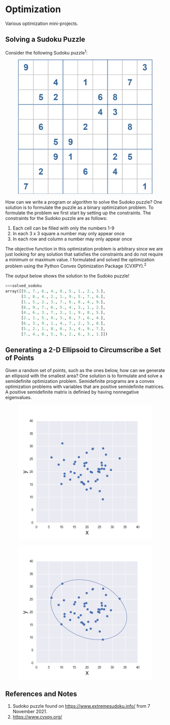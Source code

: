 # Optimization
Various optimization mini-projects.


## Solving a Sudoku Puzzle

Consider the following Sudoku puzzle<sup>1</sup>:

 <p align="center">
  </p>
<figure>
  <p align="center">
    <img src="https://github.com/bwalzer4/Optimization/blob/main/Visuals/Sudoku_1.png?raw=True" />
  </p>
</figure>

How can we write a program or algorithm to solve the Sudoko puzzle? One solution is to formulate the puzzle as a binary optimization problem. To formulate the problem we first start by setting up the constraints. The constraints for the Sudoko puzzle are as follows:

1. Each cell can be filled with only the numbers 1-9
2. In each 3 x 3 square a number may only appear once
3. In each row and column a number may only appear once

The objective function in this optimization problem is arbitrary since we are just looking for any solution that satisfies the constraints and do not require a minimum or maximum value. I formulated and solved the optimization problem using the Python Convex Optimization Package (CVXPY).<sup>2</sup>

The output below shows the solution to the Sudoko puzzle!

```python
>>>solved_sodoku
array([[9., 7., 6., 4., 8., 5., 1., 2., 3.],
       [3., 8., 4., 2., 1., 9., 5., 7., 6.],
       [1., 5., 2., 3., 7., 6., 8., 4., 9.],
       [8., 9., 7., 6., 5., 4., 3., 1., 2.],
       [4., 6., 3., 7., 2., 1., 9., 8., 5.],
       [2., 1., 5., 9., 3., 8., 7., 6., 4.],
       [6., 3., 9., 1., 4., 7., 2., 5., 8.],
       [5., 2., 1., 8., 6., 3., 4., 9., 7.],
       [7., 4., 8., 5., 9., 2., 6., 3., 1.]])
```

## Generating a 2-D Ellipsoid to Circumscribe a Set of Points

Given a random set of points, such as the ones below, how can we generate an ellipsoid with the smallest area? One solution is to formulate and solve a semidefinite optimization problem. Semidefinite programs are a convex optimization problems with variables that are positive semidefinite matrices. A positive semidefinite matrix is definied by having nonnegative eigenvalues. 

 <p align="center">
  </p>
<figure>
  <p align="center">
    <img src="https://github.com/bwalzer4/Optimization/blob/main/Visuals/random_points.png?raw=True" />
  </p>
</figure>

 <p align="center">
  </p>
<figure>
  <p align="center">
    <img src="https://github.com/bwalzer4/Optimization/blob/main/Visuals/ellipsoid.png?raw=True" />
  </p>
</figure>

## References and Notes
1. Sudoko puzzle found on https://www.extremesudoku.info/ from 7 November 2021.
2. https://www.cvxpy.org/
